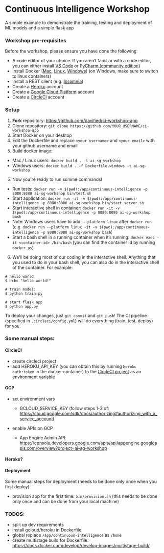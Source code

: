 # Continuous Intelligence Workshop

A simple example to demonstrate the training, testing and deployment of ML models and a simple flask app

### Workshop pre-requisites

Before the workshop, please ensure you have done the following:
- A code editor of your choice. If you aren’t familiar with a code editor, you can either install [VS Code](https://code.visualstudio.com/) or [PyCharm (community edition)](https://www.jetbrains.com/pycharm/download/)
- Install Docker ([Mac](https://docs.docker.com/docker-for-mac/install/), [Linux](https://docs.docker.com/install/linux/docker-ce/ubuntu/), [Windows](https://docs.docker.com/docker-for-windows/install/)) (on Windows, make sure to switch to linux containers)
- Install a REST client (e.g. [Insomnia](https://insomnia.rest/))
- Create a [Heroku](https://heroku.com) account
- Create a [Google Cloud Platform](https://cloud.google.com) account
- Create a [CircleCI](https://circleci.com) account

### Setup

1. **Fork** repository: https://github.com/davified/ci-workshop-app
2. Clone repository: `git clone https://github.com/YOUR_USERNAME/ci-workshop-app`
3. Start Docker on your desktop
4. Edit the Dockerfile and replace `<your username>` and `<your email>` with your github username and email
4. Build docker image: 
  - Mac / Linux users: `docker build . -t ai-sg-workshop`
  - Windows users: `docker build . -f Dockerfile.windows -t ai-sg-workshop`
5. Now you're ready to run somme commands!
  - Run tests: `docker run -v $(pwd):/app/continuous-intelligence -p 8080:8080 ai-sg-workshop bin/test.sh`
  - Start application: `docker run -it -v $(pwd):/app/continuous-intelligence -p 8080:8080 ai-sg-workshop bin/start_server.sh`
  - Start interactive shell in container: `docker run -it -v $(pwd):/app/continuous-intelligence -p 8080:8080 ai-sg-workshop bash`
  - Note: Windows users have to add: `--platform linux` after `docker run` (e.g. `docker run --platform linux -it -v $(pwd):/app/continuous-intelligence -p 8080:8080 ai-sg-workshop bash`)
  - Start a bash shell in a running container when it’s running: `docker exec -it <container-id> /bin/bash` (you can find the container id by running `docker ps`)

6. We'll be doing most of our coding in the interactive shell. Anything that you used to do in your bash shell, you can also do in the interactive shell of the container. For example:
```shell
# hello world
$ echo "hello world!"

# train model: 
$ python train.py

# start flask app
$ python app.py
```

To deploy your changes, just `git commit` and `git push`! The CI pipeline (specified in `.circleci/config.yml`) will do everything (train, test, deploy) for you.


### Some manual steps:
#### CircleCI
- create circleci project
- add HEROKU_API_KEY (you can obtain this by running `heroku auth:token` in the docker container) to the [CircleCI project](https://circleci.com/gh/davified/simple-cd-demo/) as an environment variable 

#### GCP
- set environment vars
  - GCLOUD_SERVICE_KEY (follow steps 1-3 of: https://cloud.google.com/sdk/docs/authorizing#authorizing_with_a_service_account)

- enable APIs on GCP
  - App Engine Admin API: https://console.developers.google.com/apis/api/appengine.googleapis.com/overview?project=ai-sg-workshop

#### Heroku?

#### Deployment
Some manual steps for deployment (needs to be done only once when you first deploy)
- provision app for the first time: `bin/provision.sh` (this needs to be done only once and can be done from your local machine)
  

### TODOS:
- split up dev requirements
- install gcloud/heroku in Dockerfile
- global replace `/app/continuous-intelligence` as `/home`
- create multistage build for Dockerfile: https://docs.docker.com/develop/develop-images/multistage-build/
